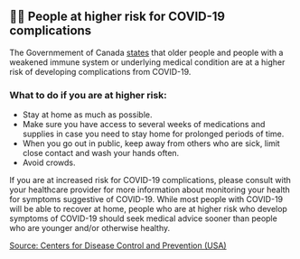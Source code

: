 ## 👴🏻 People at higher risk for COVID-19 complications

The Governmement of Canada [states](https://www.canada.ca/en/public-health/services/diseases/2019-novel-coronavirus-infection/latest-travel-health-advice.html) that older people and people with a weakened immune system or underlying medical condition are at a higher risk of developing complications from COVID-19.

### What to do if you are at higher risk:

- Stay at home as much as possible.
- Make sure you have access to several weeks of medications and supplies in case you need to stay home for prolonged periods of time.
- When you go out in public, keep away from others who are sick, limit close contact and wash your hands often.
- Avoid crowds.

If you are at increased risk for COVID-19 complications, please consult with your healthcare provider for more information about monitoring your health for symptoms suggestive of COVID-19. While most people with COVID-19 will be able to recover at home, people who are at higher risk who develop symptoms of COVID-19 should seek medical advice sooner than people who are younger and/or otherwise healthy.

[Source: Centers for Disease Control and Prevention (USA)](https://www.cdc.gov/coronavirus/2019-ncov/specific-groups/high-risk-complications.html)
